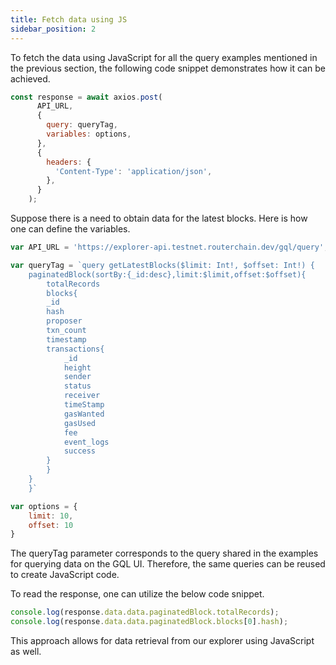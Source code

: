 ```yaml
---
title: Fetch data using JS
sidebar_position: 2
---
```


To fetch the data using JavaScript for all the query examples mentioned in the previous section, the following code snippet demonstrates how it can be achieved.

```jsx
const response = await axios.post(
      API_URL,
      {
        query: queryTag,
        variables: options,
      },
      {
        headers: {
          'Content-Type': 'application/json',
        },
      }
    );
```

Suppose there is a need to obtain data for the latest blocks. Here is how one can define the variables.

```jsx
var API_URL = 'https://explorer-api.testnet.routerchain.dev/gql/query';

var queryTag = `query getLatestBlocks($limit: Int!, $offset: Int!) {
    paginatedBlock(sortBy:{_id:desc},limit:$limit,offset:$offset){
        totalRecords
        blocks{
        _id
        hash
        proposer
        txn_count
        timestamp
        transactions{
            _id
            height
            sender
            status
            receiver
            timeStamp
            gasWanted
            gasUsed
            fee
            event_logs
            success
        }
        }
    }
    }`

var options = {
    limit: 10,
    offset: 10
}
```

The queryTag parameter corresponds to the query shared in the examples for querying data on the GQL UI. Therefore, the same queries can be reused to create JavaScript code.

To read the response, one can utilize the below code snippet.

```jsx
console.log(response.data.data.paginatedBlock.totalRecords);
console.log(response.data.data.paginatedBlock.blocks[0].hash);
```

This approach allows for data retrieval from our explorer using JavaScript as well.